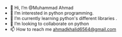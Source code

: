 - 👋 Hi, I’m @Muhammad Ahmad
- 👀 I’m interested in python programming.
- 🌱 I’m currently learning python's different libraries .
- 💞️ I’m looking to collaborate on python 
- 📫 How to reach me ahmadkhalid6564@gmail.com

<!---
Ahmad6564/Ahmad6564 is a ✨ special ✨ repository because its `README.md` (this file) appears on your GitHub profile.
You can click the Preview link to take a look at your changes.
--->
